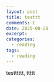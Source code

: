 ```yaml
---
layout: post
title: testtt
comments: t
date: 2025-08-28
excerpt:
categories:
  - reading
tags:
  - reading
---
```


testttttt, ttttt
